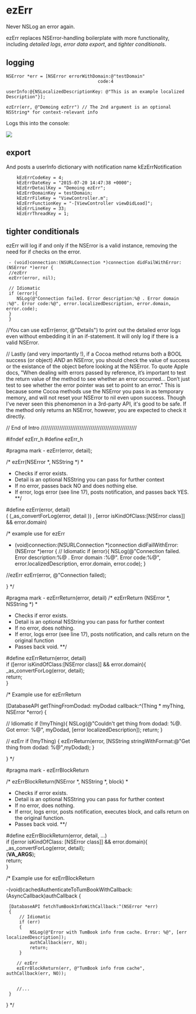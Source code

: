 # ezErr
Never NSLog an error again.

ezErr replaces NSError-handling boilerplate with more functionality, including *detailed logs*,  *error data export*, and *tighter conditionals*. 

## logging
```
NSError *err = [NSError errorWithDomain:@"testDomain" 
                                   code:4 
                                  userInfo:@{NSLocalizedDescriptionKey: @"This is an example localized Description"}];
    
ezErr(err, @"Demoing ezErr") // The 2nd argument is an optional NSString* for context-relevant info
```
Logs this into the console:

![](http://i.imgur.com/Ht7rGDa.png)

## export
And posts a userInfo dictionary with notification name kEzErrNotification
```
    kEzErrCodeKey = 4;
    kEzErrDateKey = "2015-07-20 14:47:38 +0000";
    kEzErrDetailKey = "Demoing ezErr";
    kEzErrDomainKey = testDomain;
    kEzErrFileKey = "ViewController.m";
    kEzErrFunctionKey = "-[ViewController viewDidLoad]";
    kEzErrLineKey = 33;
    kEzErrThreadKey = 1;
```

## tighter conditionals
ezErr will log if and only if the NSError is a valid instance, removing the need for if checks on the error. 
```
 - (void)connection:(NSURLConnection *)connection didFailWithError:(NSError *)error {
 //ezErr
 ezErr(error, nil);
 
 // Idiomatic
 if (error){
    NSLog(@"Connection failed. Error description:%@ . Error domain :%@". Error code:%@", error.localizedDescription, error.domain, error.code);
 }
 }
```


//You can use ezErr(error, @"Details") to print out the detailed error logs even without embedding it in an if-statement. It will only log if there is a valid NSError.

// Lastly (and very importantly !), if a Cocoa method returns both a BOOL success (or object) _AND_ an NSError, you should check the value of success or the existance of the object before looking at the NSError. To quote Apple docs, "When dealing with errors passed by reference, it’s important to test the return value of the method to see whether an error occurred... Don’t just test to see whether the error pointer was set to point to an error." This is because some Cocoa methods use the NSError you pass in as temporary memory, and will not reset your NSError to nil even upon success. Though I've never seen this phenomenon in a 3rd-party API, it's good to be safe. If the method only returns an NSError, however, you are expected to check it directly.

// End of Intro
////////////////////////////////////////////////////

#ifndef ezErr_h
#define ezErr_h

#pragma mark - ezErr(error, detail);

/* ezErr(NSError *, NSString *)
 *
 * Checks if error exists.
 * Detail is an optional NSString you can pass for further context
 * If no error, passes back NO and does nothing else.
 * If error, logs error (see line 17), posts notification, and passes back YES.
**/

#define ezErr(error, detail)\
( (_as_convertForLog(error, detail )) , [error isKindOfClass:[NSError class]] && error.domain)

/* example use for ezErr

 - (void)connection:(NSURLConnection *)connection didFailWithError:(NSError *)error {
 // Idiomatic
 if (error){
    NSLog(@"Connection failed. Error description:%@ . Error domain :%@". Error code:%@", error.localizedDescription, error.domain, error.code);
 }
 
 //ezErr
 ezErr(error, @"Connection failed);
 
 }
*/

#pragma mark - ezErrReturn(error, detail)
/* ezErrReturn (NSError *, NSString *)
 *
 * Checks if error exists.
 * Detail is an optional NSString you can pass for further context
 * If no error, does nothing.
 * If error, logs error (see line 17), posts notification, and calls return on the original function
 * Passes back void.
 **/

#define ezErrReturn(error, detail)\
if ([error isKindOfClass:[NSError class]] && error.domain){\
_as_convertForLog(error, detail);\
return;\
}

/* Example use for ezErrReturn

[DatabaseAPI getThingFromDodad: myDodad callback:^(Thing * myThing, NSError *error) {
 
// Idiomatic
 if (!myThing){
     NSLog(@"Couldn't get thing from dodad: %@. Got error: %@", myDodad, [error localizedDescription]);
     return;
 }
 
// ezErr
 if (!myThing)
 {
     ezErrReturn(error, [NSString stringWithFormat:@"Get thing from dodad: %@",myDodad);
 }
 
 }
*/


#pragma mark - ezErrBlockReturn

/* ezErrBlockReturn(NSError *, NSString *, block)
 *
 * Checks if error exists.
 * Detail is an optional NSString you can pass for further context
 * If no error, does nothing.
 * If error, logs error, posts notification, executes block, and calls return on the original function.
 * Passes back void.
 **/

#define ezErrBlockReturn(error, detail, ...)\
if ([error isKindOfClass: [NSError class]] && error.domain){\
_as_convertForLog(error, detail);\
(__VA_ARGS__);\
return;\
}

/* Example use for ezErrBlockReturn
 
-(void)cachedAuthenticateToTumBookWithCallback:(AsyncCallback)authCallback
 {
 
     [DatabaseAPI fetchTumBookInfoWithCallback:^(NSError *err)
     {
         // Idiomatic
         if (err)
         {
             NSLog(@"Error with TumBook info from cache. Error: %@", [err localizedDescription]);
             authCallback(err, NO);
             return;
         }
 
        // ezErr
        ezErrBlockReturn(err, @"TumBook info from cache", authCallback(err, NO));
 
 
        //...
     }
 }
 */
